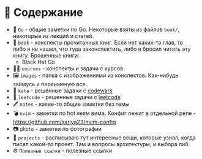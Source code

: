 # 📜 Содержание
- 👾 `Go` - общие заметки по Go. Некоторые взяты из файлов `book/`, некоторые из лекций и статей.
- 📕 `book` - конспекты прочитанных книг. Если нет каких-то глав, то либо я не нашел, что туда законспектить, либо я бросил читать эту книгу. Брошенные книги:
	- Black Hat Go
- 👨‍💻 `courses` - конспекты и задачи с курсов
- 🖼 `images` - папка с изображениями из конспектов. Как-нибудь займусь и переименую все.
- 🔑 `kata` - решенные задачи с [codewars](https://www.codewars.com/dashboard)
- 🧠 `leetcode` - решенные задачи с [leetcode](https://leetcode.com/)
- 🖊 `notes` - какие-то общие заметки без темы
- 💣 `nvim` - заметки по hot кеям вима. Конфиг лежит в отдельной репе - https://github.com/sariya23/nvim-config
- 📷 `photo` - заметки по фотографии
- 💾 `projects` - расписываю тут интересные вещи, которые узнал, когда писал какой-то проект. Там и вопросы архитектуры, и выбора либ
- ⚙️ `Полезные ссылки` - полезные ссылки 